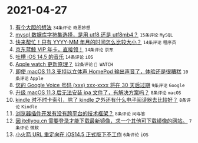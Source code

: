 # 2021-04-27

1. [有个大胆的想法](https://www.v2ex.com/t/773516) `34条评论` `奇思妙想`
1. [mysql 数据库字符集选择，是用 utf8 还是 utf8mb4？](https://www.v2ex.com/t/773509) `15条评论` `MySQL`
1. [快来帮忙！只有 YYYY-MM 年月的时间怎么比较大小？](https://www.v2ex.com/t/773526) `14条评论` `程序员`
1. [京东蓝鲸 VIP 年卡，直接领！](https://www.v2ex.com/t/773513) `14条评论` `京东`
1. [吐槽 iOS 14.5 的音乐](https://www.v2ex.com/t/773507) `14条评论` `iOS`
1. [Apple watch 更新原理？](https://www.v2ex.com/t/773514) `12条评论` ` WATCH`
1. [即使 macOS 11.3 支持以立体声 HomePod 输出声音了，体验还是很糟糕](https://www.v2ex.com/t/773508) `10条评论` `Apple`
1. [您的 Google Voice 号码 (xxx) xxx-xxxx 将在 30 天后过期](https://www.v2ex.com/t/773523) `9条评论` `Google`
1. [升级 macOS 11.3 后无法安装 ipa 文件了，有解决方案吗？](https://www.v2ex.com/t/773528) `8条评论` `macOS`
1. [kindle 时不时卡索引，除了 kindle 之外还有什么电子阅读器去比较好？](https://www.v2ex.com/t/773522) `8条评论` `Kindle`
1. [浏览器插件开发有没有跨平台的技术框架？](https://www.v2ex.com/t/773512) `8条评论` `问与答`
1. [因 itellyou.cn 需要登录才能下载最新镜像，求一个其他可下载镜像的网站。](https://www.v2ex.com/t/773515) `7条评论` `微软`
1. [小火箭 URL 重定向在 iOS14.5 正式版下不工作](https://www.v2ex.com/t/773536) `6条评论` `iOS`

